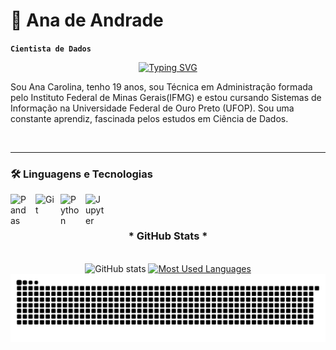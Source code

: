 # 🎲 Ana de Andrade

**`Cientista de Dados`**

<div align="center">
  <a href="https://git.io/typing-svg">
    <img src="https://readme-typing-svg.demolab.com?font=Fira+Code&weight=500&size=22&pause=1000&color=FF00F6&center=true&vCenter=true&random=false&width=524&lines=%E2%8A%B9+Welcome+to+my+profile!+%CB%99%E1%B5%95%CB%99+%E2%8A%B9+" alt="Typing SVG">
  </a>
</div>

Sou Ana Carolina, tenho 19 anos, sou Técnica em Administração formada pelo Instituto Federal de Minas Gerais(IFMG) e estou cursando Sistemas de Informação na Universidade Federal de Ouro Preto (UFOP). Sou uma constante aprendiz, fascinada pelos estudos em Ciência de Dados.

<img align="center" alt="" src="./src/header-gif.gif">

---

### 🛠 Linguagens e Tecnologias


<img 
    align="left" 
    alt="Pandas"
    title="Pandas" 
    width="30px" 
    style="padding-right: 10px;" 
    src="https://cdn.jsdelivr.net/gh/devicons/devicon@latest/icons/pandas/pandas-original.svg"
/>

<img 
    align="left" 
    alt="Git" 
    title="Git"
    width="30px" 
    style="padding-right: 10px;" 
    src="https://cdn.jsdelivr.net/gh/devicons/devicon@latest/icons/git/git-original.svg" 
/>
<img 
    align="left" 
    alt="Python" 
    title="Python"
    width="30px" 
    style="padding-right: 10px;" 
    src="https://cdn.jsdelivr.net/gh/devicons/devicon@latest/icons/python/python-original.svg" 
/>

<img 
    align="left" 
    alt="Jupyter" 
    title="Jupyter"
    width="30px" 
    style="padding-right: 10px;" 
    src="https://cdn.jsdelivr.net/gh/devicons/devicon@latest/icons/jupyter/jupyter-original.svg" 
/>

<br/>
<br/>

<div style="text-align: center;" align="center">
  <h3>* GitHub Stats *</h3>
  <br>
  <img src="https://github-readme-stats-git-masterrstaa-rickstaa.vercel.app/api?username=dvcarolina&hide_title=true&show_icons=true&include_all_commits=false&count_private=true&line_height=25&hide=issues&bg_color=000&title_color=FF00F6&text_color=FFF&border_radius=3&border_color=36123c&icon_color=FF00F6&theme=jolly" alt="GitHub stats">

  <a href="https://github.com/dvcarolina/github-readme-stats">
    <img src="https://github-readme-stats-git-masterrstaa-rickstaa.vercel.app/api/top-langs/?username=dvcarolina&line_height=10&card_width=290&layout=compact&hide_title=false&count_private=true&langs_count=4&show_icons=true&title_color=FF00F6&hide=html,scss,less&bg_color=000&text_color=8B8B8B&border_radius=3&border_color=561760&count_private=true" alt="Most Used Languages">
  </a>

  <picture align="center">
  <source media="(prefers-color-scheme: dark)" srcset="https://raw.githubusercontent.com/dvcarolina/dvcarolina/output/github-contribution-grid-snake-dark.svg">
  <source media="(prefers-color-scheme: light)" srcset="https://raw.githubusercontent.com/dvcarolina/dvcarolina/output/github-contribution-grid-snake-dark.svg">
  <img align="center" alt="github contribution grid snake animation" src="https://raw.githubusercontent.com/dvcarolina/dvcarolina/output/github-contribution-grid-snake.svg">
</picture>
</div>

